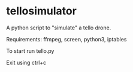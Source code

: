 # tellosimulator

A python script to "simulate" a tello drone.

Requirements: ffmpeg, screen, python3, iptables

To start run tello.py

Exit using ctrl+c

